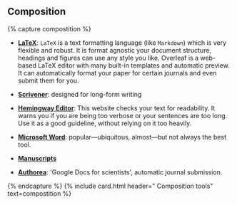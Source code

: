 ## Composition

{% capture compostition %}
- **[LaTeX](https://www.overleaf.com)**: `LaTeX` is a text formatting language (like `Markdown`) which is very flexible and robust. It is format agnostic your document structure, headings and figures can use any style you like. Overleaf is a web-based LaTeX editor with many built-in templates and automatic preview. It can automatically format your paper for certain journals and even submit them for you.

- **[Scrivener](https://www.literatureandlatte.com/scrivener/)**: designed for long-form writing

- **[Hemingway Editor](http://hemingwayapp.com/)**: This website checks your text for readability. It warns you if you are being too verbose or your sentences are too long. Use it as a good guideline, without relying on it too heavily.

- **[Microsoft Word](https://www.office.com)**: popular—ubiquitous, almost—but not always the best tool.

- **[Manuscripts](https://www.manuscriptsapp.com)**

- **[Authorea](https://www.authorea.com)**: 'Google Docs for scientists', automatic journal submission.

{% endcapture %}
{% include card.html header="<i class='fas fa-pencil-alt'></i> Composition tools" text=compostition %}